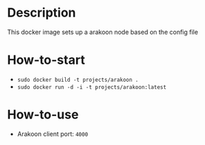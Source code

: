 # Description
This docker image sets up a arakoon node based on the config file

# How-to-start

* `sudo docker build -t projects/arakoon .`
* `sudo docker run -d -i -t projects/arakoon:latest`

# How-to-use

* Arakoon client port: `4000`
